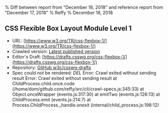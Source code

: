 % Diff between report from "December 18, 2018" and reference report from "December 17, 2018"
% Reffy
% December 18, 2018

## CSS Flexible Box Layout Module Level 1

- URL: [https://www.w3.org/TR/css-flexbox-1/](https://www.w3.org/TR/css-flexbox-1/)
- Crawled version: [Latest published version](https://www.w3.org/TR/2018/CR-css-flexbox-1-20181119/)
- Editor's Draft: [https://drafts.csswg.org/css-flexbox-1/](https://drafts.csswg.org/css-flexbox-1/)
- Repository: [GitHub w3c/csswg-drafts](https://github.com/w3c/csswg-drafts)
- Spec could not be rendered: *DEL* Error: Crawl exited without sending result Error: Crawl exited without sending result
    at ChildProcess.child.once.code (/home/dom/github.com/reffy/src/cli/crawl-specs.js:345:33)
    at Object.onceWrapper (events.js:317:30)
    at emitTwo (events.js:126:13)
    at ChildProcess.emit (events.js:214:7)
    at Process.ChildProcess._handle.onexit (internal/child_process.js:198:12)


